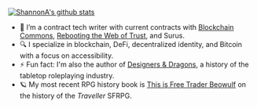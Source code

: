 [![ShannonA's github stats](https://github-readme-stats.vercel.app/api?username=shannona)](https://github.com/shannona/github-readme-stats)

- 🔭  I’m a contract tech writer with current contracts with [Blockchain Commons](https://github.com/BlockchainCommons), [Rebooting the Web of Trust](https://github.com/WebOfTrustInfo), and Surus.
- :mag: I specialize in blockchain, DeFi, decentralized identity, and Bitcoin with a focus on accessibility.
- ⚡  Fun fact: I'm also the author of [Designers & Dragons](https://www.designers-and-dragons.com/books/), a history of the tabletop roleplaying industry.
- 🪐 My most recent RPG history book is [This is Free Trader Beowulf](https://www.mongoosepublishing.com/products/this-is-free-trader-beowulf) on the history of the _Traveller_ SFRPG.
